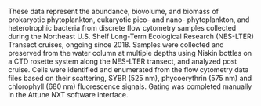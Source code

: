 These data represent the abundance, biovolume, and biomass of
prokaryotic phytoplankton, eukaryotic pico- and nano- phytoplankton, and
heterotrophic bacteria from discrete flow cytometry samples collected
during the Northeast U.S. Shelf Long-Term Ecological Research (NES-LTER)
Transect cruises, ongoing since 2018. Samples were collected and
preserved from the water column at multiple depths using Niskin bottles
on a CTD rosette system along the NES-LTER transect, and analyzed post
cruise. Cells were identified and enumerated from the flow cytometry
data files based on their scattering, SYBR (525 nm), phycoerythrin (575
nm) and chlorophyll (680 nm) fluorescence signals. Gating was completed
manually in the Attune NXT software interface.
